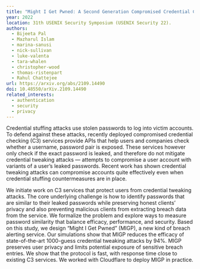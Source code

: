 ```yaml
---
title: "Might I Get Pwned: A Second Generation Compromised Credential Checking Service"
year: 2022
location: 31th USENIX Security Symposium (USENIX Security 22).
authors:
  - Bijeeta Pal
  - Mazharul Islam
  - marina-sanusi
  - nick-sullivan
  - luke-valenta
  - tara-whalen
  - christopher-wood
  - thomas-ristenpart
  - Rahul Chattejee
url: https://arxiv.org/abs/2109.14490
doi: 10.48550/arXiv.2109.14490
related_interests:
  - authentication
  - security
  - privacy
---
```


Credential stuffing attacks use stolen passwords to log into victim accounts. To defend against these attacks, recently deployed compromised credential checking (C3) services provide APIs that help users and companies check whether a username, password pair is exposed. These services however only check if the exact password is leaked, and therefore do not mitigate credential tweaking attacks — attempts to compromise a user account with variants of a user’s leaked passwords. Recent work has shown credential tweaking attacks can compromise accounts quite effectively even when credential stuffing countermeasures are in place.

We initiate work on C3 services that protect users from credential tweaking attacks. The core underlying challenge is how to identify passwords that are similar to their leaked passwords while preserving honest clients’ privacy and also preventing malicious clients from extracting breach data from the service. We formalize the problem and explore ways to measure password similarity that balance efficacy, performance, and security. Based on this study, we design “Might I Get Pwned” (MIGP), a new kind of breach alerting service. Our simulations show that MIGP reduces the efficacy of state-of-the-art 1000-guess credential tweaking attacks by 94%.  MIGP preserves user privacy and limits potential exposure of sensitive breach entries. We show that the protocol is fast, with response time close to existing C3 services. We worked with Cloudflare to deploy MIGP in practice.
